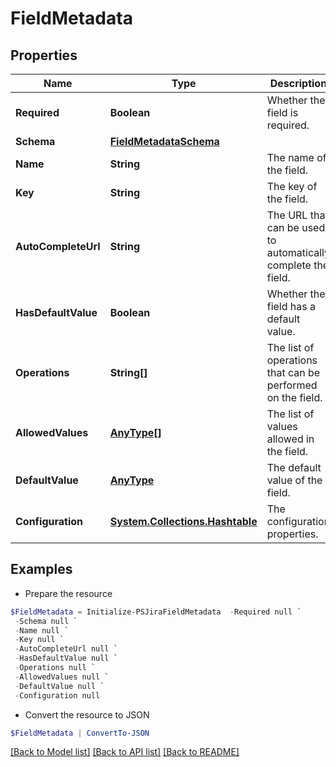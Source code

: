 # FieldMetadata
## Properties

Name | Type | Description | Notes
------------ | ------------- | ------------- | -------------
**Required** | **Boolean** | Whether the field is required. | [readonly] 
**Schema** | [**FieldMetadataSchema**](FieldMetadataSchema.md) |  | 
**Name** | **String** | The name of the field. | [readonly] 
**Key** | **String** | The key of the field. | [readonly] 
**AutoCompleteUrl** | **String** | The URL that can be used to automatically complete the field. | [optional] [readonly] 
**HasDefaultValue** | **Boolean** | Whether the field has a default value. | [optional] [readonly] 
**Operations** | **String[]** | The list of operations that can be performed on the field. | [readonly] 
**AllowedValues** | [**AnyType[]**](AnyType.md) | The list of values allowed in the field. | [optional] [readonly] 
**DefaultValue** | [**AnyType**](.md) | The default value of the field. | [optional] [readonly] 
**Configuration** | [**System.Collections.Hashtable**](AnyType.md) | The configuration properties. | [optional] [readonly] 

## Examples

- Prepare the resource
```powershell
$FieldMetadata = Initialize-PSJiraFieldMetadata  -Required null `
 -Schema null `
 -Name null `
 -Key null `
 -AutoCompleteUrl null `
 -HasDefaultValue null `
 -Operations null `
 -AllowedValues null `
 -DefaultValue null `
 -Configuration null
```

- Convert the resource to JSON
```powershell
$FieldMetadata | ConvertTo-JSON
```

[[Back to Model list]](../README.md#documentation-for-models) [[Back to API list]](../README.md#documentation-for-api-endpoints) [[Back to README]](../README.md)

